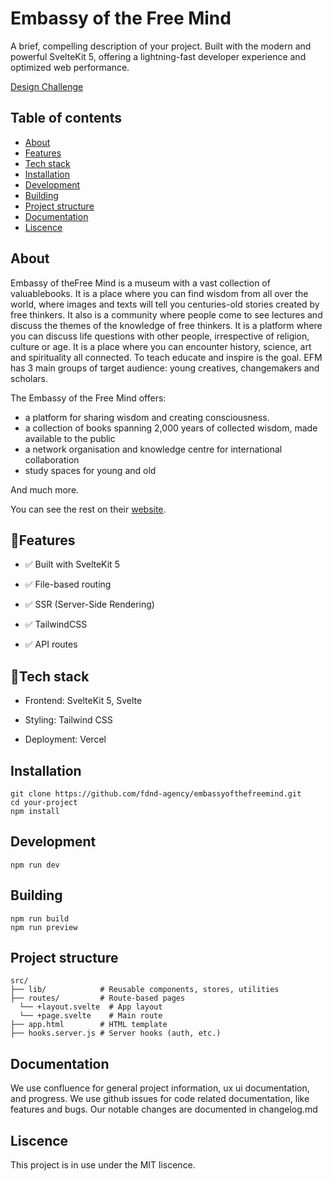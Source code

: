 # Embassy of the Free Mind
A brief, compelling description of your project.
Built with the modern and powerful SvelteKit 5, offering a lightning-fast developer experience and optimized web performance.

[Design Challenge](https://github.com/fdnd-agency/embassyofthefreemind/wiki/Design-Challenge)

## Table of contents
- [About](https://github.com/fdnd-agency/embassyofthefreemind?tab=readme-ov-file#about)
- [Features](https://github.com/fdnd-agency/embassyofthefreemind?tab=readme-ov-file#about)
- [Tech stack](https://github.com/fdnd-agency/embassyofthefreemind?tab=readme-ov-file#tech-stack)
- [Installation](https://github.com/fdnd-agency/embassyofthefreemind?tab=readme-ov-file#installation)
- [Development](https://github.com/fdnd-agency/embassyofthefreemind?tab=readme-ov-file#development)
- [Building](https://github.com/fdnd-agency/embassyofthefreemind?tab=readme-ov-file#building)
- [Project structure](https://github.com/fdnd-agency/embassyofthefreemind?tab=readme-ov-file#project-structure)
- [Documentation](https://github.com/fdnd-agency/embassyofthefreemind?tab=readme-ov-file#documentation)
- [Liscence](https://github.com/fdnd-agency/embassyofthefreemind?tab=readme-ov-file#liscence)

## About
Embassy of theFree Mind is a museum with a vast collection of valuablebooks. It is a place where you can find wisdom from all over the world, where images and texts will tell you centuries-old stories created by free thinkers. It also is a community where people come to see lectures and discuss the themes of the knowledge of free thinkers. 
It is a platform where you can discuss life questions with other people, irrespective of religion, culture or age. It is a place where you can encounter history, science, art and spirituality all connected.
To teach educate and inspire is the goal. EFM has 3 main groups of target audience: young creatives, changemakers and scholars.

The Embassy of the Free Mind offers:
- a platform for sharing wisdom and creating consciousness.
- a collection of books spanning 2,000 years of collected wisdom, made available to the public 
- a network organisation and knowledge centre for international collaboration 
- study spaces for young and old

And much more.

You can see the rest on their [website](https://embassyofthefreemind.com/en/embassy/about-the-embassy-of-the-free-mind).

## 🚀Features
- ✅ Built with SvelteKit 5

- ✅ File-based routing

- ✅ SSR (Server-Side Rendering)

- ✅ TailwindCSS

- ✅ API routes

## 🧰Tech stack
- Frontend: SvelteKit 5, Svelte

- Styling: Tailwind CSS 

- Deployment: Vercel

## Installation
```
git clone https://github.com/fdnd-agency/embassyofthefreemind.git
cd your-project
npm install
```
## Development
```
npm run dev
```
## Building
```
npm run build
npm run preview
```
## Project structure
```
src/
├── lib/            # Reusable components, stores, utilities
├── routes/         # Route-based pages
  └── +layout.svelte  # App layout
  └── +page.svelte    # Main route
├── app.html        # HTML template
├── hooks.server.js # Server hooks (auth, etc.)
```
## Documentation
We use confluence for general project information, ux ui documentation, and progress.
We use github issues for code related documentation, like features and bugs.
Our notable changes are documented in changelog.md

## Liscence
This project is in use under the MIT liscence.
